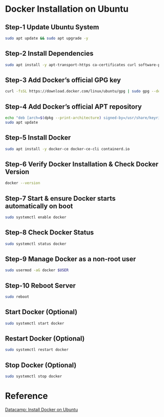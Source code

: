 # Docker Installation on Ubuntu

## Step-1 Update Ubuntu System

```bash
sudo apt update && sudo apt upgrade -y
```

## Step-2 Install Dependencies

```bash
sudo apt install -y apt-transport-https ca-certificates curl software-properties-common
```

## Step-3 Add Docker’s official GPG key

```bash
curl -fsSL https://download.docker.com/linux/ubuntu/gpg | sudo gpg --dearmor -o /usr/share/keyrings/docker-archive-keyring.gpg
```

## Step-4 Add Docker’s official APT repository

```bash
echo "deb [arch=$(dpkg --print-architecture) signed-by=/usr/share/keyrings/docker-archive-keyring.gpg] https://download.docker.com/linux/ubuntu $(lsb_release -cs) stable" | sudo tee /etc/apt/sources.list.d/docker.list > /dev/null
sudo apt update
```

## Step-5 Install Docker

```bash
sudo apt install -y docker-ce docker-ce-cli containerd.io
```

## Step-6 Verify Docker Installation & Check Docker Version

```bash
docker --version
```

## Step-7 Start & ensure Docker starts automatically on boot

```bash
sudo systemctl enable docker
```

## Step-8 Check Docker Status

```bash
sudo systemctl status docker
```

## Step-9 Manage Docker as a non-root user

```bash
sudo usermod -aG docker $USER
```

## Step-10 Reboot Server

```bash
sudo reboot
```

## Start Docker (Optional)

```bash
sudo systemctl start docker
```

## Restart Docker (Optional)

```bash
sudo systemctl restart docker
```

## Stop Docker (Optional)

```bash
sudo systemctl stop docker
```

# Reference

[Datacamp: Install Docker on Ubuntu](https://www.datacamp.com/tutorial/install-docker-on-ubunt)
